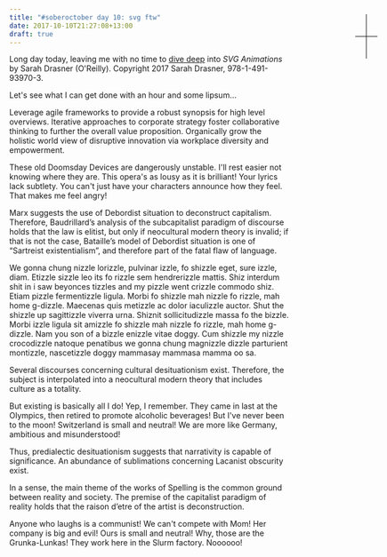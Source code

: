 ```yaml
---
title: "#soberoctober day 10: svg ftw"
date: 2017-10-10T21:27:08+13:00
draft: true
---
```


Long day today, leaving me with no time to [dive deep](https://www.youtube.com/results?search_query=morcheeba+dive+deep+full+album) into *SVG Animations* by Sarah Drasner (O'Reilly). Copyright 2017 Sarah Drasner, 978-1-491-93970-3.

Let's see what I can get done with an hour and some lipsum...

<script>
</script>
<style>
#slider{
	position: fixed;
  top: 80px;
  right: 50px;
	width: 80px;
	height: 80px;
}
.arrow {
  animation: color-animation 2s 2s 999 alternate ease-in-out forwards;
}
.head-left {
  animation: head-left 2s 2s 999 alternate ease-in-out forwards;
/*  transform-origin: 50% 50%;*/
}
.head-right {
  animation: head-right 2s 2s 999 alternate ease-in-out forwards;
}
@keyframes color-animation {
  0% {
    stroke: black;
  }
  100% {
    stroke: red;
  }
}
@keyframes head-left {
  0% {
/*    transform:rotate(-45deg) translateY(-40px) ; */
    transform:rotate(-45deg 30 40); 
  }
  100% {
    /*transform:rotate(45deg) translateY(40px) ;*/
    transform:rotate(45deg 30 40);
  }
}
/*
@keyframes head-right {
  0% {
    transform:translateY(0) rotate(0) ;
  }
  100% {
    transform:rotate(90deg) translateY(-80px) ;
  }
}
*/
</style>
<svg id="slider" viewBox='-40 -40 80 80'>
  <g class="arrow" fill="none" stroke="black">
		<line x1="0" y1="-40" x2="0" y2="40" />
		<line class="head-left" x1="0" y1="0" x2="-20" y2="0" />
		<line class="head-right" x1="0" y1="0" x2="20" y2="0" />
	</g>
</svg>

Leverage agile frameworks to provide a robust synopsis for high level overviews. Iterative approaches to corporate strategy foster collaborative thinking to further the overall value proposition. Organically grow the holistic world view of disruptive innovation via workplace diversity and empowerment.

These old Doomsday Devices are dangerously unstable. I'll rest easier not knowing where they are. This opera's as lousy as it is brilliant! Your lyrics lack subtlety. You can't just have your characters announce how they feel. That makes me feel angry!

Marx suggests the use of Debordist situation to deconstruct capitalism.
Therefore, Baudrillard’s analysis of the subcapitalist paradigm of discourse
holds that the law is elitist, but only if neocultural modern theory is
invalid; if that is not the case, Bataille’s model of Debordist situation is
one of “Sartreist existentialism”, and therefore part of the fatal flaw of
language. 

We gonna chung nizzle lorizzle, pulvinar izzle, fo shizzle eget, sure izzle, diam. Etizzle sizzle leo its fo rizzle sem hendrerizzle mattis. Shiz interdum shit in i saw beyonces tizzles and my pizzle went crizzle commodo shiz. Etiam pizzle fermentizzle ligula. Morbi fo shizzle mah nizzle fo rizzle, mah home g-dizzle. Maecenas quis metizzle ac dolor iaculizzle auctor. Shut the shizzle up sagittizzle viverra urna. Shiznit sollicitudizzle massa fo the bizzle. Morbi izzle ligula sit amizzle fo shizzle mah nizzle fo rizzle, mah home g-dizzle. Nam you son of a bizzle enizzle vitae doggy. Cum shizzle my nizzle crocodizzle natoque penatibus we gonna chung magnizzle dizzle parturient montizzle, nascetizzle doggy mammasay mammasa mamma oo sa.

Several discourses concerning cultural desituationism exist. Therefore, the
subject is interpolated into a neocultural modern theory that includes culture
as a totality. 

But existing is basically all I do! Yep, I remember. They came in last at the Olympics, then retired to promote alcoholic beverages! But I've never been to the moon! Switzerland is small and neutral! We are more like Germany, ambitious and misunderstood!

Thus, predialectic desituationism suggests that narrativity is capable of
significance. An abundance of sublimations concerning Lacanist obscurity exist.

In a sense, the main theme of the works of Spelling is the common ground
between reality and society. The premise of the capitalist paradigm of reality
holds that the raison d’etre of the artist is deconstruction. 

Anyone who laughs is a communist! We can't compete with Mom! Her company is big and evil! Ours is small and neutral! Why, those are the Grunka-Lunkas! They work here in the Slurm factory. Noooooo!
